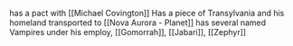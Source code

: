 has a pact with [[Michael Covington]]
Has a piece of Transylvania and his homeland transported to [[Nova Aurora - Planet]] 
has several named Vampires under his employ, [[Gomorrah]], [[Jabari]], [[Zephyr]] 